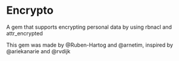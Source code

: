 Encrypto
========

A gem that supports encrypting personal data by using rbnacl and attr_encrypted


This gem was made by @Ruben-Hartog and @arnetim, inspired by @ariekanarie and @rvdijk
